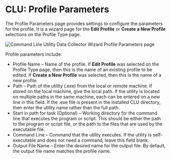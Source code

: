 # CLU: Profile Parameters

The Profile Parameters page provides settings to configure the parameters for the profile. It is a wizard page for the __Edit Profile__ or __Create a New Profile__ selections on the Profile Type page.

![Command Line Utility Data Collector Wizard Profile Parameters page](/img/product_docs/accessanalyzer/accessanalyzer/enterpriseauditor/admin/datacollector/commandlineutility/profileparameters.png)

Profile parameters include:

- Profile Name – Name of the profile. If __Edit Profile__ was selected on the Profile Type page, then this is the name of an existing profile to be edited. If __Create a New Profile__ was selected, then this is the name of a new profile.
- Path – Path of the utility (.exe) from the local or remote machine. If stored on the local machine, give the local path. If the utility is located on multiple paths in the same machine, each can be entered on a new line in this field. If the .exe file is present in the installed CLU directory, then enter the utility name rather than the full path.
- Start in path for task (Optional) – Working directory for the command line that executes the program or script. This should be either the path to the program or script file, or the path to the files that are used by the executable file.
- Command Line – Command that the utility executes. If the utility is self-executable and does not need a command, leave this field blank.
- Output File Name – Enter the desired name for the output file. By default, the output file name matches the profile name.
